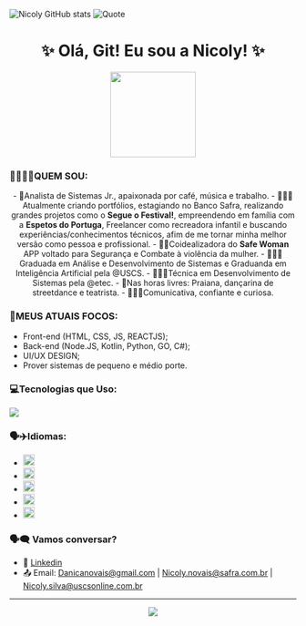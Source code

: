 ![Nicoly GitHub stats](https://github-readme-stats.vercel.app/api?username=Nico7y&show_icons=true&theme=cobalt)
![Quote](https://quotes-github-readme.vercel.app/api?type=horizontal&theme=tokyonight)
<h1 align="center">✨ Olá, Git! Eu sou a Nicoly! ✨</h1>
<div align="center">
<img src="https://media1.giphy.com/media/v1.Y2lkPTc5MGI3NjExNHdrOGd0MG9xZHZyOTZ4OTcyOTN2anF2ZDNkOHRjaW15bzdndWh1ZSZlcD12MV9pbnRlcm5hbF9naWZfYnlfaWQmY3Q9Zw/102ygrIsUGwAQU/giphy.gif" width="150px">
</div>

### 👩🏽🌸✨QUEM SOU:
<div align="center">
- 💙Analista de Sistemas Jr., apaixonada por café, música e trabalho.
- 👩🏽‍💻Atualmente criando portfólios, estagiando no Banco Safra, realizando grandes projetos como o <strong>Segue o Festival!</strong>, empreendendo em família com a <strong>Espetos do Portuga</strong>, Freelancer como recreadora infantil e buscando experiências/conhecimentos técnicos, afim de me tornar minha melhor versão como pessoa e profissional.
- 🩷🌸Coidealizadora do <strong>Safe Woman</strong> APP voltado para Segurança e Combate à violência da mulher.
- 👩🏽‍🎓Graduada em Análise e Desenvolvimento de Sistemas e Graduanda em Inteligência Artificial pela @USCS. 
- 👩🏽‍🎓Técnica em Desenvolvimento de Sistemas pela @etec.
- 🎨Nas horas livres: Praiana, dançarina de streetdance e teatrista. 
- 🤹🏽‍♀️Comunicativa, confiante e curiosa. 
</div>

### 🌸MEUS ATUAIS FOCOS:
- Front-end (HTML, CSS, JS, REACTJS);
- Back-end (Node.JS, Kotlin, Python, GO, C#);
- UI/UX DESIGN;
- Prover sistemas de pequeno e médio porte.

### 💻Tecnologias que Uso:
<img src="https://skillicons.dev/icons?i=html,css,js,react,nodejs,python,golang,figma,dotnet,gitlab,github,kotlin" />

### 🗣️✈️Idiomas:
- <img src="https://flagcdn.com/w40/br.png" width="20">
- <img src="https://flagcdn.com/w40/us.png" width="20">
- <img src="https://flagcdn.com/w40/es.png" width="20">
- <img src="https://flagcdn.com/w40/fr.png" width="20">
- <img src="https://flagcdn.com/w40/de.png" width="20">

### 🗣️🗨️ Vamos conversar?
- 💼 [Linkedin](https://www.linkedin.com/in/nicoly-de-novais)
- 📤 Email: Danicanovais@gmail.com | Nicoly.novais@safra.com.br | Nicoly.silva@uscsonline.com.br

---

<p align="center">
<img src="https://capsule-render.vercel.app/api?type=waving&color=gradient&height=100&section=footer"/>
</p>
